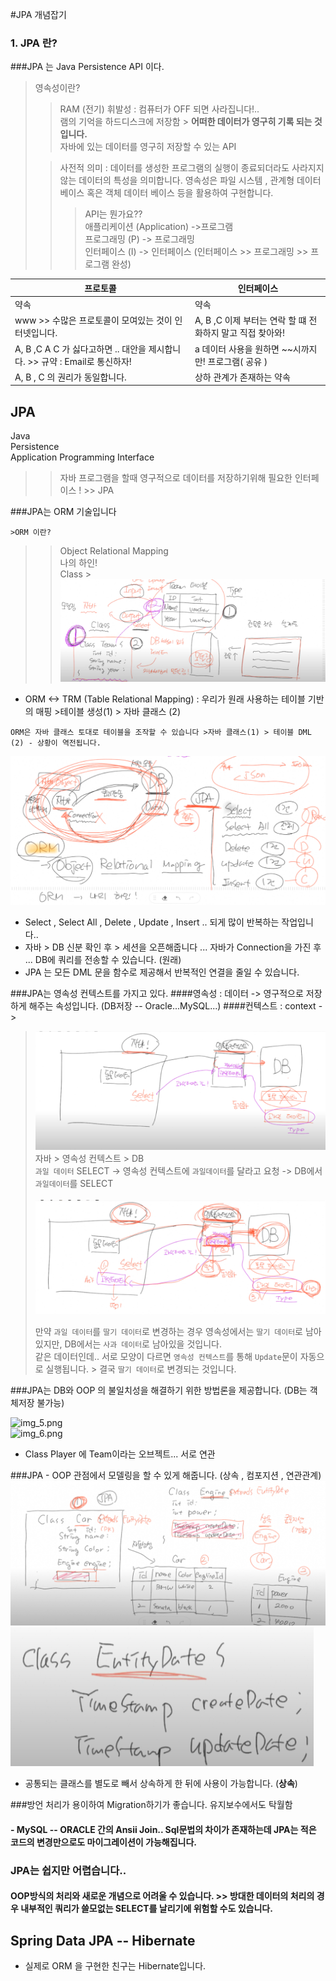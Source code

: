 #JPA 개념잡기

### 1. JPA 란?

###JPA 는 Java Persistence API 이다.  
> 영속성이란?
>> RAM (전기) 휘발성 : 컴퓨터가 OFF 되면 사라집니다!..  
> 램의 기억을 하드디스크에 저장함 > **어떠한 데이터가 영구히 기록 되는 것입니다.**  
> 자바에 있는 데이터를 영구히 저장할 수 있는 API  
> 
> >사전적 의미 : 데이터를 생성한 프로그램의 실행이 종료되더라도 사라지지 않는 데이터의 특성을 의미합니다.
> 영속성은 파일 시스템 , 관계형 데이터베이스 혹은 객체 데이터 베이스 등을 활용하여 구현합니다.
>>>API는 뭔가요??    
> 애플리케이션 (Application) ->프로그램  
> 프로그래밍 (P)  -> 프로그래밍  
> 인터페이스 (I) -> 인터페이스 (인터페이스 >> 프로그래밍 >> 프로그램 완성)  

|프로토콜 | 인터페이스|
  |-------|---------|
|약속|약속|
|www >> 수많은 프로토콜이 모여있는 것이 인터넷입니다.|A, B ,C 이제 부터는 연락 할 떄 전화하지 말고 직접 찾아와!|
|A, B ,C A C 가 싫다고하면 .. 대안을 제시합니다. >> 규약 : Email로 통신하자!|a 데이터 사용을 원하면 ~~시까지만! 프로그램( 공유 )|
|A, B , C 의 권리가 동일합니다.|상하 관계가 존재하는 약속|

JPA  
---
Java  
Persistence  
Application Programming Interface  
>> 자바 프로그램을 할때 영구적으로 데이터를 저장하기위해 필요한 인터페이스 ! >> JPA


###JPA는 ORM 기술입니다  

    >ORM 이란?
  >> Object Relational Mapping  
  > 나의 하인!  
  >Class 
    > 
![img_1.png](img_1.png)
-    ORM <-> TRM (Table Relational Mapping) : 우리가 원래 사용하는 테이블 기반의 매핑 >테이블 생성(1) > 자바 클래스 (2)  
       
     
    ORM은 자바 클래스 토대로 테이블을 조작할 수 있습니다 >자바 클래스(1) > 테이블 DML (2) - 상황이 역전됩니다.  
![img_2.png](img_2.png)
- Select , Select All , Delete , Update , Insert .. 되게 많이 반복하는 작업입니다..
- 자바 > DB 신분 확인 후 > 세션을 오픈해줍니다 ... 자바가 Connection을 가진 후 ... DB에 쿼리를 전송할 수 있습니다. (원래)
- JPA 는 모든 DML 문을 함수로 제공해서 반복적인 연결을 줄일 수 있습니다.
    
###JPA는 영속성 컨텍스트를 가지고 있다.
####영속성 : 데이터 -> 영구적으로 저장하게 해주는 속성입니다. (DB저장 -- Oracle...MySQL...)
####컨텍스트 : context -> 
>![img_3.png](img_3.png)  
자바 > 영속성  컨텍스트 > DB    
> `과일 데이터` SELECT -> 영속성 컨텍스트에 `과일데이터`를 달라고 요청 -> DB에서 `과일데이터`를 SELECT
<br><br>
> ![img_4.png](img_4.png)  
> 
> 만약 `과일 데이터`를 `딸기 데이터`로 변경하는 경우 영속성에서는 `딸기 데이터`로 남아있지만, DB에서는 `사과 데이터`로 남아있을 것입니다.  
> 같은 데이터인데.. 서로 모양이 다르면 `영속성 컨텍스트`를 통해 `Update`문이 자동으로 실행됩니다. > 결국 `딸기 데이터`로 변경되는 것입니다. 
>
###JPA는 DB와 OOP 의 불일치성을 해결하기 위한 방법론을 제공합니다. (DB는 객체저장 불가능)

<img alt="img_5.png" src="D:\project\TIL\JPA\img_5.png" width="70%"/>
<br>

<img alt="img_6.png" src="D:\project\TIL\JPA\img_6.png" width="70%"/>

- Class Player 에 Team이라는 오브젝트... 서로 연관



###JPA - OOP 관점에서 모델링을 할 수 있게 해줍니다. (상속 , 컴포지션 , 연관관계)
![img_10.png](img_10.png)
![img_11.png](img_11.png)

- 공통되는 클래스를 별도로 빼서 상속하게 한 뒤에 사용이 가능합니다. (**상속**)

###방언 처리가 용이하여 Migration하기가 좋습니다. 유지보수에서도 탁월함

#### - MySQL -- ORACLE 간의 Ansii Join.. Sql문법의 차이가 존재하는데 JPA는 적은 코드의 변경만으로도 마이그레이션이 가능해집니다. 

### JPA는 쉽지만 어렵습니다..
 #### OOP방식의 처리와 새로운 개념으로 어려울 수 있습니다. >> 방대한 데이터의 처리의 경우 내부적인 쿼리가 쓸모없는 SELECT를 날리기에 위험할 수도 있습니다.

## Spring Data JPA  -- Hibernate
  - 실제로 ORM 을 구현한 친구는 Hibernate입니다.

<br>
<br>
<br>
<br>
<br>
<br>
<br>
<br>
<br>
<br>
<br>
<br>
<br>
<br>
<br>
<br>
<br>
<br>
<br>
<br>
<br>
<br>
